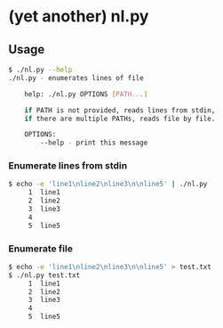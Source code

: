 # (yet another) nl.py

## Usage

```bash
$ ./nl.py --help
./nl.py - enumerates lines of file

    help: ./nl.py OPTIONS [PATH...]

    if PATH is not provided, reads lines from stdin,
    if there are multiple PATHs, reads file by file.

    OPTIONS:
        --help - print this message

```

### Enumerate lines from stdin

```bash
$ echo -e 'line1\nline2\nline3\n\nline5' | ./nl.py
     1  line1
     2  line2
     3  line3
     4
     5  line5
```

### Enumerate file

```bash
$ echo -e 'line1\nline2\nline3\n\nline5' > test.txt
$ ./nl.py test.txt
     1  line1
     2  line2
     3  line3
     4
     5  line5
```
